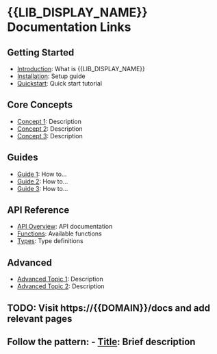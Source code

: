 # {{LIB_DISPLAY_NAME}} Documentation Links

## Getting Started
- [Introduction](https://{{DOMAIN}}/docs): What is {{LIB_DISPLAY_NAME}}
- [Installation](https://{{DOMAIN}}/docs/installation): Setup guide
- [Quickstart](https://{{DOMAIN}}/docs/quickstart): Quick start tutorial

## Core Concepts
- [Concept 1](https://{{DOMAIN}}/docs/concepts/concept-1): Description
- [Concept 2](https://{{DOMAIN}}/docs/concepts/concept-2): Description
- [Concept 3](https://{{DOMAIN}}/docs/concepts/concept-3): Description

## Guides
- [Guide 1](https://{{DOMAIN}}/docs/guides/guide-1): How to...
- [Guide 2](https://{{DOMAIN}}/docs/guides/guide-2): How to...
- [Guide 3](https://{{DOMAIN}}/docs/guides/guide-3): How to...

## API Reference
- [API Overview](https://{{DOMAIN}}/docs/api): API documentation
- [Functions](https://{{DOMAIN}}/docs/api/functions): Available functions
- [Types](https://{{DOMAIN}}/docs/api/types): Type definitions

## Advanced
- [Advanced Topic 1](https://{{DOMAIN}}/docs/advanced/topic-1): Description
- [Advanced Topic 2](https://{{DOMAIN}}/docs/advanced/topic-2): Description

## TODO: Visit https://{{DOMAIN}}/docs and add relevant pages
## Follow the pattern: - [Title](URL): Brief description

